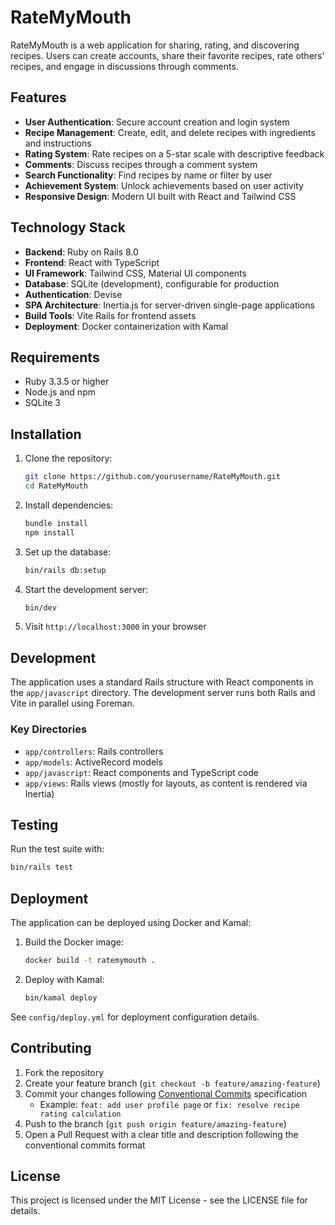 # RateMyMouth

RateMyMouth is a web application for sharing, rating, and discovering recipes. Users can create accounts, share their favorite recipes, rate others' recipes, and engage in discussions through comments.

## Features

- **User Authentication**: Secure account creation and login system
- **Recipe Management**: Create, edit, and delete recipes with ingredients and instructions
- **Rating System**: Rate recipes on a 5-star scale with descriptive feedback
- **Comments**: Discuss recipes through a comment system
- **Search Functionality**: Find recipes by name or filter by user
- **Achievement System**: Unlock achievements based on user activity
- **Responsive Design**: Modern UI built with React and Tailwind CSS

## Technology Stack

- **Backend**: Ruby on Rails 8.0
- **Frontend**: React with TypeScript
- **UI Framework**: Tailwind CSS, Material UI components
- **Database**: SQLite (development), configurable for production
- **Authentication**: Devise
- **SPA Architecture**: Inertia.js for server-driven single-page applications
- **Build Tools**: Vite Rails for frontend assets
- **Deployment**: Docker containerization with Kamal

## Requirements

- Ruby 3.3.5 or higher
- Node.js and npm
- SQLite 3

## Installation

1. Clone the repository:

   ```bash
   git clone https://github.com/yourusername/RateMyMouth.git
   cd RateMyMouth
   ```

2. Install dependencies:

   ```bash
   bundle install
   npm install
   ```

3. Set up the database:

   ```bash
   bin/rails db:setup
   ```

4. Start the development server:

   ```bash
   bin/dev
   ```

5. Visit `http://localhost:3000` in your browser

## Development

The application uses a standard Rails structure with React components in the `app/javascript` directory. The development server runs both Rails and Vite in parallel using Foreman.

### Key Directories

- `app/controllers`: Rails controllers
- `app/models`: ActiveRecord models
- `app/javascript`: React components and TypeScript code
- `app/views`: Rails views (mostly for layouts, as content is rendered via Inertia)

## Testing

Run the test suite with:

```bash
bin/rails test
```

## Deployment

The application can be deployed using Docker and Kamal:

1. Build the Docker image:

   ```bash
   docker build -t ratemymouth .
   ```

2. Deploy with Kamal:
   ```bash
   bin/kamal deploy
   ```

See `config/deploy.yml` for deployment configuration details.

## Contributing

1. Fork the repository
2. Create your feature branch (`git checkout -b feature/amazing-feature`)
3. Commit your changes following [Conventional Commits](https://www.conventionalcommits.org/) specification
   - Example: `feat: add user profile page` or `fix: resolve recipe rating calculation`
4. Push to the branch (`git push origin feature/amazing-feature`)
5. Open a Pull Request with a clear title and description following the conventional commits format

## License

This project is licensed under the MIT License - see the LICENSE file for details.
